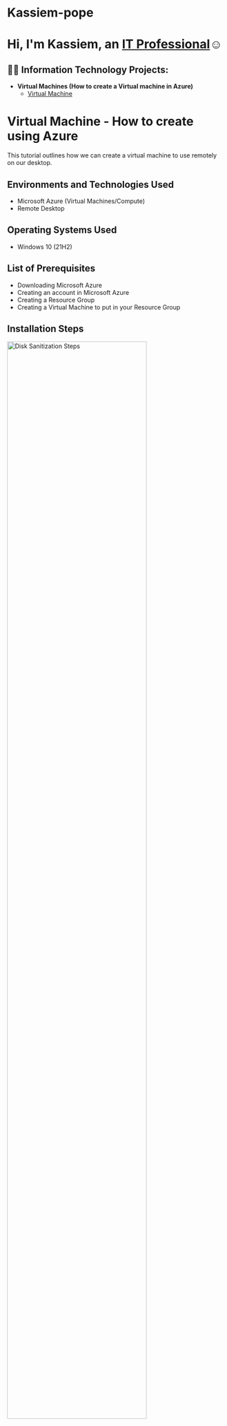 # Kassiem-pope
<h1>Hi, I'm Kassiem, an <a href="https://linkedin.com/in/kassiem">IT Professional</a>☺</h1>

<h2>👨‍💻 Information Technology Projects:</h2>

- <b>Virtual Machines (How to create a Virtual machine in Azure)</b>
  - [Virtual Machine ](https://github.com/kpope1206/virtualmachine)
 

<h1>Virtual Machine - How to create using Azure</h1>
This tutorial outlines how we can create a virtual machine to use remotely on our desktop.<br />




<h2>Environments and Technologies Used</h2>

- Microsoft Azure (Virtual Machines/Compute)
- Remote Desktop

<h2>Operating Systems Used </h2>

- Windows 10</b> (21H2)

<h2>List of Prerequisites</h2>

- Downloading Microsoft Azure
- Creating an account in Microsoft Azure
- Creating a Resource Group
- Creating a Virtual Machine to put in your Resource Group 


<h2>Installation Steps</h2>

<p>
<img src="https://i.imgur.com/DJmEXEB.png" height="80%" width="80%" alt="Disk Sanitization Steps"/>
</p>
<p>
Lorem ipsum dolor sit amet, consectetur adipiscing elit, sed do eiusmod tempor incididunt ut labore et dolore magna aliqua. Ut enim ad minim veniam, quis nostrud exercitation ullamco laboris nisi ut aliquip ex ea commodo consequat. Duis aute irure dolor in reprehenderit in voluptate velit esse cillum dolore eu fugiat nulla pariatur.
</p>
<img width="714" alt="Image" src="https://github.com/user-attachments/assets/d0f91262-d2c5-4668-b37b-c22bb57a43ed" />
<br />


<p>
While on the Home page you can either go to the search baar and type the words "Virtual Machines", or you can just bring your cursor over the VM logo and click on it. This prompt will appear telling you that there is no VM created, and you will be asked to create one by clicking the create button. 
</p>
<br />

<p>
<img src="https://i.imgur.com/DJmEXEB.png" height="80%" width="80%" alt="Disk Sanitization Steps"/>
</p>
<p>
Lorem ipsum dolor sit amet, consectetur adipiscing elit, sed do eiusmod tempor incididunt ut labore et dolore magna aliqua. Ut enim ad minim veniam, quis nostrud exercitation ullamco laboris nisi ut aliquip ex ea commodo consequat. Duis aute irure dolor in reprehenderit in voluptate velit esse cillum dolore eu fugiat nulla pariatur.
</p>
<br />

<h2>🤳Connect with me:</h2>

[<img align="left" alt="Josh | Twitter" width="22px" src="https://cdn.jsdelivr.net/npm/simple-icons@v3/icons/twitter.svg" />][twitter]
[<img align="left" alt="Josh | LinkedIn" width="22px" src="https://cdn.jsdelivr.net/npm/simple-icons@v3/icons/linkedin.svg" />][linkedin]
[<img align="left" alt="Josh | Instagram" width="22px" src="https://cdn.jsdelivr.net/npm/simple-icons@v3/icons/instagram.svg" />][instagram]

[twitter]: https://twitter.com/Josh
[instagram]: https://www.instagram.com/Josh
[linkedin]: https://linkedin.com/in/Josh
